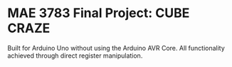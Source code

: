 ﻿# MAE 3783 Final Project: CUBE CRAZE

Built for Arduino Uno without using the Arduino AVR Core. All functionality achieved through direct register manipulation.
